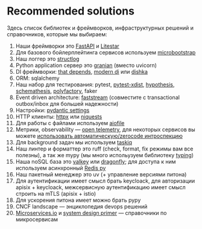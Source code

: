 Recommended solutions
===
Здесь список библиотек и фреймворков, инфраструктурных решений и справочников, которые мы выбираем:

1. Наши фреймворки это [FastAPI](https://github.com/tiangolo/fastapi) и [Litestar](https://github.com/litestar-org/litestar)
1. Для базового бойлерплейтинга сервисов используем [microbootstrap](https://github.com/community-of-python/microbootstrap)
1. Наш логгер это [structlog](https://www.structlog.org/en/stable/)
1. Python application сервер это [granian](https://github.com/emmett-framework/granian) (вместо uvicorn)
1. DI фреймворки: [that depends](https://github.com/modern-python/that-depends), [modern di](https://github.com/modern-python/modern-di/) или [dishka](https://github.com/reagento/dishka)
1. ORM: sqlalchemy
1. Наш набор для тестирования: pytest, [pytest-xdist](https://github.com/pytest-dev/pytest-xdist), [hypothesis](https://github.com/HypothesisWorks/hypothesis), [schemathesis](https://github.com/schemathesis/schemathesis), [polyfactory](https://polyfactory.litestar.dev/latest/), faker
1. Event driven architecture: [faststream](https://github.com/airtai/faststream) (совместите с transactional outbox/inbox для большей надежности)
1. Настройки: [pydantic settings](https://docs.pydantic.dev/latest/concepts/pydantic_settings/)
1. HTTP клиенты: [httpx](https://www.python-httpx.org/) или [niquests](https://niquests.readthedocs.io/en/latest/)
1. Для работы с файлами используем [aiofile](https://github.com/mosquito/aiofile)
1. Метрики, observability — [open telemetry](https://opentelemetry.io/docs/languages/python/), для некоторых сервисов вы можете [использовать автоматическую/zerocode интроспекцию](https://opentelemetry.io/docs/zero-code/python/)
1. Для background задач мы используем [taskiq](https://github.com/taskiq-python/taskiq)
1. Наш линтер и форматтер это ruff (check, format, fix режимы вам все полезны), а так же mypy (мы много испольузуем библиотеку [typing](https://docs.python.org/3/library/typing.html))
1. Наша noSQL база это [valkey](https://valkey.io/) или [dragonfly](https://www.dragonflydb.io/); для доступа к ним используем асинхронный [Redis py](https://github.com/redis/redis-py)
1. Наш пакетный менеджер это uv (+ управление версиями питона)
1. Для аутентификации имеет смысл брать keycloack, для авторизации apisix + keycloack, межсервисную аутентификацию имеет смысл строить на mTLS (apisix + istio)
1. Для ускорения питона имеет можно брать pypy
1. CNCF landscape — энциклопедия devops решений
1. [Microservices.io](https://microservices.io/) и [system design primer](https://github.com/donnemartin/system-design-primer) — справочники по микросервисам
